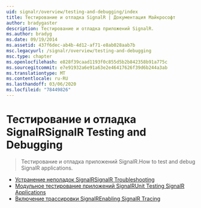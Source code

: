 ```yaml
---
uid: signalr/overview/testing-and-debugging/index
title: Тестирование и отладка SignalR | Документация Майкрософт
author: bradygaster
description: Тестирование и отладка приложений SignalR.
ms.author: bradyg
ms.date: 09/19/2014
ms.assetid: 437f6dec-ab4b-4d12-af71-e8ab028aab7b
msc.legacyurl: /signalr/overview/testing-and-debugging
msc.type: chapter
ms.openlocfilehash: e828f39caad1193f0c855d5b2b842358b91a775c
ms.sourcegitcommit: e7e91932a6e91a63e2e46417626f39d6b244a3ab
ms.translationtype: MT
ms.contentlocale: ru-RU
ms.lasthandoff: 03/06/2020
ms.locfileid: "78449826"
---
```

# <a name="signalr-testing-and-debugging"></a><span data-ttu-id="c47ba-103">Тестирование и отладка SignalR</span><span class="sxs-lookup"><span data-stu-id="c47ba-103">SignalR Testing and Debugging</span></span>

> <span data-ttu-id="c47ba-104">Тестирование и отладка приложений SignalR.</span><span class="sxs-lookup"><span data-stu-id="c47ba-104">How to test and debug SignalR applications.</span></span>

- [<span data-ttu-id="c47ba-105">Устранение неполадок SignalR</span><span class="sxs-lookup"><span data-stu-id="c47ba-105">SignalR Troubleshooting</span></span>](troubleshooting.md)
- [<span data-ttu-id="c47ba-106">Модульное тестирование приложений SignalR</span><span class="sxs-lookup"><span data-stu-id="c47ba-106">Unit Testing SignalR Applications</span></span>](unit-testing-signalr-applications.md)
- [<span data-ttu-id="c47ba-107">Включение трассировки SignalR</span><span class="sxs-lookup"><span data-stu-id="c47ba-107">Enabling SignalR Tracing</span></span>](enabling-signalr-tracing.md)
